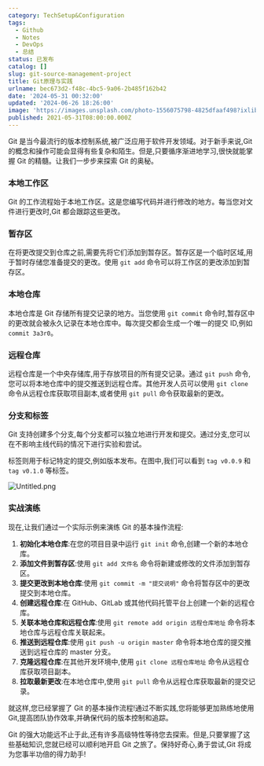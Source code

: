 ```yaml
---
category: TechSetup&Configuration
tags:
  - Github
  - Notes
  - DevOps
  - 总结
status: 已发布
catalog: []
slug: git-source-management-project
title: Git原理与实践
urlname: bec673d2-f48c-4bc5-9a06-2b485f162b42
date: '2024-05-31 00:32:00'
updated: '2024-06-26 18:26:00'
image: 'https://images.unsplash.com/photo-1556075798-4825dfaaf498?ixlib=rb-4.0.3&q=85&fm=jpg&crop=entropy&cs=srgb'
published: 2021-05-31T08:00:00.000Z
---
```


Git 是当今最流行的版本控制系统,被广泛应用于软件开发领域。对于新手来说,Git 的概念和操作可能会显得有些复杂和陌生。但是,只要循序渐进地学习,很快就能掌握 Git 的精髓。让我们一步步来探索 Git 的奥秘。


### 本地工作区


Git 的工作流程始于本地工作区。这是您编写代码并进行修改的地方。每当您对文件进行更改时,Git 都会跟踪这些更改。


### 暂存区


在将更改提交到仓库之前,需要先将它们添加到暂存区。暂存区是一个临时区域,用于暂时存储您准备提交的更改。使用 `git add` 命令可以将工作区的更改添加到暂存区。


### 本地仓库


本地仓库是 Git 存储所有提交记录的地方。当您使用 `git commit` 命令时,暂存区中的更改就会被永久记录在本地仓库中。每次提交都会生成一个唯一的提交 ID,例如 `commit 3a3r0`。


### 远程仓库


远程仓库是一个中央存储库,用于存放项目的所有提交记录。通过 `git push` 命令,您可以将本地仓库中的提交推送到远程仓库。其他开发人员可以使用 `git clone` 命令从远程仓库获取项目副本,或者使用 `git pull` 命令获取最新的更改。


### 分支和标签


Git 支持创建多个分支,每个分支都可以独立地进行开发和提交。通过分支,您可以在不影响主线代码的情况下进行实验和尝试。


标签则用于标记特定的提交,例如版本发布。在图中,我们可以看到 `tag v0.0.9` 和 `tag v0.1.0` 等标签。


![Untitled.png](https://prod-files-secure.s3.us-west-2.amazonaws.com/5d24fe63-e567-4804-86f9-9fdc62e13082/77b77e01-3aab-4add-bdbd-7f489727861d/Untitled.png?X-Amz-Algorithm=AWS4-HMAC-SHA256&X-Amz-Content-Sha256=UNSIGNED-PAYLOAD&X-Amz-Credential=ASIAZI2LB466RCYIJ4SI%2F20250307%2Fus-west-2%2Fs3%2Faws4_request&X-Amz-Date=20250307T053803Z&X-Amz-Expires=3600&X-Amz-Security-Token=IQoJb3JpZ2luX2VjEPb%2F%2F%2F%2F%2F%2F%2F%2F%2F%2FwEaCXVzLXdlc3QtMiJHMEUCIFafID7GL9DDCUF4T9j0ZJTeXIX8SVLLVyrrVL0a%2F77hAiEAsZ1sKPgNIMOouePxDy6oJxf1cJwGg1EhY4VLCdoWAUkq%2FwMIPhAAGgw2Mzc0MjMxODM4MDUiDIXNCqBf1DD0bM8MDSrcAx9pw4%2Bmt%2FbiKVJ%2FRjjDnAaAZIESjito5ihDLZ1oHTop7dKmQ8koQo7G9zblf7VJvYZRpCeb0KmfHdo4R%2FwYLm5rGsI4LFY0%2FzcIESdmSUwN2obrwq%2BSbDGMAt4QFLQswZJtzSrpObQJqlQGUgKrz6hBKSaLsN4FLP4gZAtwp5glwOBbkmm6zyFHnoONXVdP2UpmWo0HYG%2BZUIs76VmxQXu%2FabGFB%2BjzQLbnWeYrWjNPYNyKUd5pPUbkGkFX1sS4uoD3549%2B6aQFEC58rBUCYbM7qOkCgkPG2jSTg%2BIeQwfHDQhamNKUzTulZjG9sMho3n%2BpxdnTbWkKbrbtwsSUNzPfx0tERT35k9BiRmujsseq8Kufx1LGmAZHkI9aW5hY7BK2NacUCmOQvK31ffrcDMuFp4kZKIKcI9fZP88nC5Hz7RwE%2FZa%2Fyoy9ThjCy6A79mMoVBesPLAEagfGnm9irRBiWDa%2BKQ%2FIlroKry7L9TaPk5hfd%2BkfxVN4NAufkQ2ADs01q5hcXuH6KuJOE4aHjxzkCZ47A2czFmUmDsSzDLG3AZnYrAhKdo26zqmyXTpQa9XgJgWiuu9bIqqw1Cf5txuz317VxFEHskwJnyv2xxTwLzF%2FnE2BUArxX%2Fr5MNeFqr4GOqUBG1tAnLjvFU8vENuIGpVkOYIRWdTJ915gIc%2F0WnHSyBysTC1nOaDVNENb1vRC04DPjofpOZj9mHZvF%2Febse8cKNkceovNHEU%2B7DZNvN8s2b47ycn7zmry5BHb98HKsh0l4DrlA45%2F31u5AtS%2BJsC0qj%2B0q25kQsHIzPCoR%2Bc4lYGolzwiMuq6Ap5xOSVNE7rjfvODNjGU%2BYzvc98GtqRrlogiiD%2BF&X-Amz-Signature=b8b350d65d76d34e0e03da6655f324d5be4b5935b45aa4acce6b6f51fd586111&X-Amz-SignedHeaders=host&x-id=GetObject)


### 实战演练


现在,让我们通过一个实际示例来演练 Git 的基本操作流程:

1. **初始化本地仓库**:在您的项目目录中运行 `git init` 命令,创建一个新的本地仓库。
2. **添加文件到暂存区**:使用 `git add 文件名` 命令将新建或修改的文件添加到暂存区。
3. **提交更改到本地仓库**:使用 `git commit -m "提交说明"` 命令将暂存区中的更改提交到本地仓库。
4. **创建远程仓库**:在 GitHub、GitLab 或其他代码托管平台上创建一个新的远程仓库。
5. **关联本地仓库和远程仓库**:使用 `git remote add origin 远程仓库地址` 命令将本地仓库与远程仓库关联起来。
6. **推送到远程仓库**:使用 `git push -u origin master` 命令将本地仓库的提交推送到远程仓库的 master 分支。
7. **克隆远程仓库**:在其他开发环境中,使用 `git clone 远程仓库地址` 命令从远程仓库获取项目副本。
8. **拉取最新更改**:在本地仓库中,使用 `git pull` 命令从远程仓库获取最新的提交记录。

就这样,您已经掌握了 Git 的基本操作流程!通过不断实践,您将能够更加熟练地使用 Git,提高团队协作效率,并确保代码的版本控制和追踪。


Git 的强大功能远不止于此,还有许多高级特性等待您去探索。但是,只要掌握了这些基础知识,您就已经可以顺利地开启 Git 之旅了。保持好奇心,勇于尝试,Git 将成为您事半功倍的得力助手!

